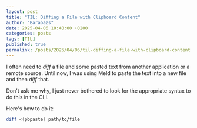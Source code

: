 ```yaml
---
layout: post
title: "TIL: Diffing a File with Clipboard Content"
author: "Barabazs"
date: 2025-04-06 10:40:00 +0200
categories: posts
tags: [TIL]
published: true
permalink: /posts/2025/04/06/til-diffing-a-file-with-clipboard-content
---
```


I often need to *diff* a file and some pasted text from another application or a remote source. Until now, I was using Meld to paste the text into a new file and then *diff* that.

Don't ask me why, I just never bothered to look for the appropriate syntax to do this in the CLI.

Here's how to do it:

```bash
diff <(pbpaste) path/to/file
```
